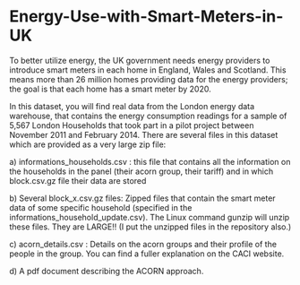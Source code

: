 # Energy-Use-with-Smart-Meters-in-UK
To better utilize energy, the UK government needs energy providers to introduce smart meters in each home in England, Wales and Scotland. This means more than 26 million homes providing data for the energy providers; the goal is that each home has a smart meter by 2020.  

In this dataset, you will find real data from the London energy data warehouse, that contains the energy consumption readings for a sample of 5,567 London Households that took part in a pilot project between November 2011 and February 2014.     There are several files in this dataset which are provided as a very large zip file:  

a) informations_households.csv : this file that contains all the information on the households in the panel (their acorn group, their tariff) and in which block.csv.gz file their data are stored      

b) Several block_x.csv.gz files: Zipped files that contain the smart meter data of some specific household (specified in the informations_household_update.csv). The Linux command gunzip will unzip these files. They are LARGE!! (I put the unzipped files in the repository also.)     

c) acorn_details.csv : Details on the acorn groups and their profile of the people in the group. You can find a fuller explanation on the CACI website.      

d) A pdf document describing the ACORN approach.
